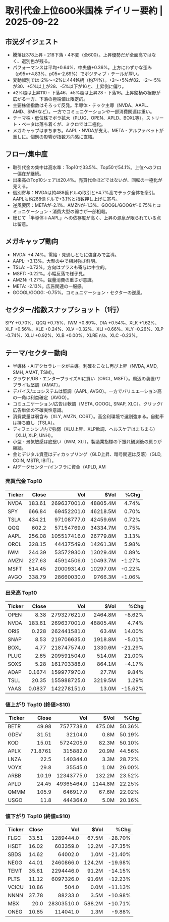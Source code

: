 # 取引代金上位600米国株 デイリー要約 | 2025-09-22

## 市況ダイジェスト
- 騰落は378上昇・218下落・4不変（全600）。上昇優勢だが全面高ではなく、選別色が残る。
- パフォーマンスは平均+0.64%、中央値+0.36%。上方にわずかな歪み（p95=+4.83%、p05=-2.69%）でポジティブ・テールが厚い。
- 変動幅別では-2%〜+2%に444銘柄（約74%）。+2〜+5%が82、-2〜-5%が30、+5%以上が28、-5%以下が16と、上昇側に偏り。
- ±2%超は上昇110・下落46、±5%超は上昇28・下落16。上昇銘柄の裾野が広がる一方、下落の極端値は限定的。
- 主要株価指数はそろって反発。半導体・テック主導（NVDA、AAPL、AMD、SMHなど）。一方でコミュニケーションや一部消費関連は重い。
- テーマ株・低位株でボラ拡大（PLUG、OPEN、APLD、BOXL等）。ストリート・ベータは落ち着くが、ミクロでは二極化。
- メガキャップはまちまち。AAPL・NVDAが支え、META・アルファベットが重しに。個別の影響が指数方向感に直結。

## フロー/集中度
- 取引代金の集中は高水準：Top10で33.5%、Top50で54.1%。上位へのフロー偏在が継続。
- 出来高のTop10シェアは20.4%。売買代金ほどではないが、回転の一極化が見える。
- 個別寄与：NVDAは約488億ドルの取引と+4.7%高でテック全体を牽引。AAPLも約268億ドルで+3.1%と指数押し上げに寄与。
- 逆風要因：METAが-2.1%、AMZNが-1.3%、GOOGL/GOOGが-0.75%とコミュニケーション・消費大型の弱さが一部相殺。
- 総じて「半導体＋AAPL」への依存度が高く、上昇の源泉が限られている点は留意。

## メガキャップ動向
- NVDA: +4.74%。需給・見通しともに強含みで主導。
- AAPL: +3.13%。大型の中で相対強さ鮮明。
- TSLA: +0.72%。方向はプラスも寄与は中立的。
- MSFT: -0.22%。小幅反落で様子見。
- AMZN: -1.27%。裁量消費の重さが意識。
- META: -2.13%。広告関連の一服感。
- GOOGL/GOOG: -0.75%。コミュニケーション・セクターの逆風。

## セクター/指数スナップショット（1行）
SPY +0.70%、QQQ +0.75%、IWM +0.89%、DIA +0.54%、XLK +1.62%、XLF +0.56%、XLE +0.24%、XLV +0.32%、XLI +0.66%、XLY -0.26%、XLP -0.74%、XLU +0.92%、XLB +0.00%、XLRE n/a、XLC -0.23%。

## テーマ/セクター動向
- 半導体・AIアクセラレータが主導。利確をこなし再び上昇（NVDA, AMD, SMH, AMAT, TSM）。
- クラウド/DB・エンタープライズAIに買い（ORCL, MSFT）。周辺の装置/サプライも堅調（AMAT）。
- デバイス/エコシステムは堅調（AAPL, AVGO）。一方でバリュエーション高の一角は利益確定（AVGO）。
- コミュニケーション/広告は軟調（META, GOOGL, SNAP, XLC）。クリック/広告単価の不確実性意識。
- 消費裁量は弱含み（XLY, AMZN, COST）。高金利環境で選別強まる。自動車は持ち直し（TSLA）。
- ディフェンシブ内で強弱（XLU上昇、XLP軟調、ヘルスケアはまちまち）（XLU, XLP, UNH）。
- 小型・景気敏感は底堅い（IWM, XLI）。製造業指標の下振れ観測後の戻りが継続。
- 金とデジタル資産はディカップリング（GLD上昇、暗号関連は反落）（GLD, COIN, MSTR, IBIT）。
- AIデータセンター/インフラに資金（APLD, AM

### 売買代金 Top10
| Ticker | Close | Vol | $Vol | %Chg |
|---|---:|---:|---:|---:|
| NVDA | 183.61 | 269637001.0 | 48805.4M | 4.74% |
| SPY | 666.84 | 69452201.0 | 46218.5M | 0.70% |
| TSLA | 434.21 | 97108777.0 | 42459.6M | 0.72% |
| QQQ | 602.2 | 57154769.0 | 34334.7M | 0.75% |
| AAPL | 256.08 | 105517416.0 | 26779.8M | 3.13% |
| ORCL | 328.15 | 44437549.0 | 14261.3M | 5.98% |
| IWM | 244.39 | 53572930.0 | 13029.4M | 0.89% |
| AMZN | 227.63 | 45914506.0 | 10493.7M | -1.27% |
| MSFT | 514.45 | 20009314.0 | 10297.0M | -0.22% |
| AVGO | 338.79 | 28660030.0 | 9766.3M | -1.06% |


### 出来高 Top10
| Ticker | Close | Vol | $Vol | %Chg |
|---|---:|---:|---:|---:|
| OPEN | 8.38 | 279327621.0 | 2464.8M | -8.62% |
| NVDA | 183.61 | 269637001.0 | 48805.4M | 4.74% |
| ORIS | 0.228 | 262441581.0 | 63.4M | 14.00% |
| SNAP | 8.53 | 219706635.0 | 1918.8M | -5.01% |
| BOXL | 4.77 | 218747574.0 | 1330.6M | -21.29% |
| PLUG | 2.65 | 209591504.0 | 514.0M | 21.00% |
| SOXS | 5.28 | 161703388.0 | 864.1M | -4.17% |
| ADAP | 0.1674 | 159977970.0 | 27.7M | 9.84% |
| TSLL | 20.35 | 155988725.0 | 3219.5M | 1.29% |
| YAAS | 0.0837 | 142278151.0 | 13.0M | -15.62% |


### 値上がり Top10 (終値≥$10)
| Ticker | Close | Vol | $Vol | %Chg |
|---|---:|---:|---:|---:|
| BETR | 49.98 | 7577738.0 | 475.0M | 50.36% |
| GDEV | 31.51 | 32104.0 | 0.8M | 50.19% |
| KOD | 15.01 | 5724205.0 | 82.3M | 50.10% |
| APLX | 71.8761 | 315882.0 | 20.9M | 44.56% |
| LNZA | 22.5 | 140344.0 | 3.3M | 28.72% |
| VOYX | 29.8 | 35545.0 | 1.0M | 26.00% |
| ARBB | 10.19 | 12343775.0 | 132.2M | 23.52% |
| APLD | 24.45 | 49365464.0 | 1144.8M | 22.25% |
| QMMM | 105.9 | 646917.0 | 67.6M | 22.02% |
| USGO | 11.8 | 444364.0 | 5.0M | 20.16% |


### 値下がり Top10 (終値≥$10)
| Ticker | Close | Vol | $Vol | %Chg |
|---|---:|---:|---:|---:|
| FLGC | 33.51 | 1289444.0 | 67.5M | -28.70% |
| HSDT | 16.02 | 603359.0 | 12.2M | -27.35% |
| SBDS | 14.62 | 64002.0 | 1.0M | -21.40% |
| NEGG | 44.01 | 2460866.0 | 124.2M | -19.98% |
| TEMT | 35.61 | 2294446.0 | 91.2M | -14.15% |
| PLTS | 11.12 | 6097326.0 | 91.6M | -12.23% |
| VCICU | 10.86 | 504.0 | 0.0M | -11.13% |
| NNNN | 37.78 | 88233.0 | 3.5M | -10.98% |
| MBX | 20.0 | 28303510.0 | 588.2M | -10.71% |
| ONEG | 10.85 | 114041.0 | 1.3M | -9.88% |

